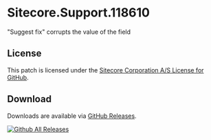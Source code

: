 # Sitecore.Support.118610
&quot;Suggest fix&quot; corrupts the value of the field

## License  
This patch is licensed under the [Sitecore Corporation A/S License for GitHub](https://github.com/sitecoresupport/Sitecore.Support.118610/blob/master/LICENSE).  

## Download  
Downloads are available via [GitHub Releases](https://github.com/sitecoresupport/Sitecore.Support.118610/releases).  

[![Github All Releases](https://img.shields.io/github/downloads/SitecoreSupport/Sitecore.Support.118610/total.svg)](https://github.com/SitecoreSupport/Sitecore.Support.118610/releases)
